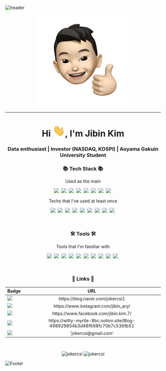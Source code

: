 ![header](https://capsule-render.vercel.app/api?type=wave&color=auto&height=300&section=header&text=JibinKim%20&fontSize=70)
<p align="center">
<img src="https://github.com/jokercsi/jokercsi/blob/main/profile.png" width="300px">
</p>
<hr>
<h1 align="center">Hi <img width="40px" src="https://raw.githubusercontent.com/ABSphreak/ABSphreak/master/gifs/Hi.gif">, I'm Jibin Kim</h1>
<h3 align="center">Data enthusiast | Investor (NASDAQ, KOSPI) | Aoyama Gakuin University Student</h3>
</p>


<h3 align="center">📚 Tech Stack 📚</h3>

<p align="center"> Used as the main </p>
<p align="center">
	<img src="https://img.shields.io/badge/Python-3766AB?style=flat-square&logo=Python&logoColor=white"/></a>&nbsp 
  	<img src="https://img.shields.io/badge/Java-DF3A01?style=flat-square&logo=java&logoColor=white"/></a>&nbsp 
	<img src="https://img.shields.io/badge/C-A8B9CC?style=flat-square&logo=C&logoColor=white"/></a>&nbsp
	<img src="https://img.shields.io/badge/Javascript-ffb13b?style=flat-square&logo=javascript&logoColor=white"/></a>&nbsp
  	<img src="https://img.shields.io/badge/React-61DAFB?style=flat-square&logo=React&logoColor=white"/></a>&nbsp
  	<img src="https://img.shields.io/badge/React_Native-20232A?style=flat-square&logo=react&logoColor=61DAFB"/></a>&nbsp
  	<img src="https://img.shields.io/badge/MySQL-E6B91E?style=flat-square&logo=MySql&logoColor=white"/></a>&nbsp 
	<img src="https://img.shields.io/badge/Vue-02318D6?style=flat-square&logo=vue.js&logoColor=white"/></a>&nbsp
</p>
<p align="center"> Techs that I've used at least once </p>
<p align="center">
	<img src="https://img.shields.io/badge/C++-00599C?style=flat-square&logo=C%2B%2B&logoColor=white"/></a>&nbsp 
  	<img src="https://img.shields.io/badge/Android%20Studio-3DDC84?style=flat-square&logo=Android&logoColor=white"/></a>&nbsp 
	<img src="https://img.shields.io/badge/Laravel-FF2D20?style=flat-square&&logo=laravel&logoColor=white"/></a>&nbsp 
  	<img src="https://img.shields.io/badge/SpringBoot-6DB33F?style=flat-square&logo=Spring&logoColor=white"/></a>&nbsp 
  	<img src="https://img.shields.io/badge/SQLite-092E20?style=flat-square&logo=sqlite&logoColor=white"/></a>&nbsp 
	<img src="https://img.shields.io/badge/Ruby-E50914?style=flat-square&logo=ruby&logoColor=white"/></a>&nbsp
	<img src="https://img.shields.io/badge/R-75AADB?style=flat-square&logo=r&logoColor=white"/></a>&nbsp
	<img src="https://img.shields.io/badge/PHP-39E09B?style=flat-square&logo=php&logoColor=white"/></a>&nbsp 
	<img src="https://img.shields.io/badge/Typescript-3178C6?style=flat-square&logo=typescript&logoColor=white"/></a>&nbsp 
</p>
<br>
<h3 align="center">🛠️ Tools 🛠️</h3>
<p align="center"> Tools that I'm familiar with </p>

<p align="center">  
	<img src="https://img.shields.io/badge/Slack-4A154B?style=flat-square&logo=slack&logoColor=white"/></a>&nbsp
	<img src="https://img.shields.io/badge/Jira-0052CC?style=flat-square&logo=Jira&logoColor=white"/></a>&nbsp
	<img src="https://img.shields.io/badge/Udemy-EC5252?style=flat-square&logo=Udemy&logoColor=white"/></a>&nbsp
	<img src="https://img.shields.io/badge/Figma-F24E1E?style=flat-square&logo=figma&logoColor=white"/></a>&nbsp
	<img src="https://img.shields.io/badge/Adobe%20XD-470137?style=flat-square&logo=Adobe%20XD&logoColor=#FF61F6"/></a>&nbsp
  	<img src="https://img.shields.io/badge/AWS-FF9900?style=flat-square&logo=amazon-aws&logoColor=white"/></a>&nbsp
	<img src="https://img.shields.io/badge/Linux-FCC624?style=flat-square&logo=linux&logoColor=white"/></a>&nbsp
	<img src="https://img.shields.io/badge/Ubuntu-E95420?style=flat-square&logo=ubuntu&logoColor=white"/></a>&nbsp
	<img src="https://img.shields.io/badge/Miro-050038?style=flat-square&logo=Miro&logoColor=white"/></a>&nbsp
	<img src="https://img.shields.io/badge/Docker-2496ED?style=flat-square&logo=docker&logoColor=white"/></a>&nbsp 
</p>
  
<br>

<h3 align="center"> 🍒 Links 🍒 </h3>

<table align="center">
    <thead>
        <tr>
            <th align="left">Badge</th>
            <th align="center">URL</th>
        </tr>
    </thead>
    <tbody>
        <tr>
            <td align="left"><a href="https://blog.naver.com/jokercsi1"><img src="https://img.shields.io/badge/Blogger-FF5722?style=for-the-badge&logo=blogger&logoColor=white"/></a></td>
            <td align="center">https://blog.naver.com/jokercsi1</td>
        </tr>
        <tr>
            <td align="left"><a href="https://www.instagram.com/jibin_ary/"><img src="https://img.shields.io/badge/Instagram-E4405F?style=for-the-badge&logo=Instagram&logoColor=white&link=https://www.instagram.com/jibin_ary/"/></a></td>
            <td align="center">https://www.instagram.com/jibin_ary/</td>
        </tr>
        <tr>
            <td align="left"><a href="https://www.facebook.com/jibin.kim.7/"><img src="https://img.shields.io/badge/Facebook-1877F2?style=for-the-badge&logo=facebook&logoColor=white"/></a></td>
            <td align="center">https://www.facebook.com/jibin.kim.7/</td>
        </tr>
        <tr>
            <td align="left"><a href="https://witty-myrtle-8bc.notion.site/Blog-498929854b3d48f698fc70b7c536fb51"><img src="https://img.shields.io/badge/Notion-000000?style=for-the-badge&logo=notion&logoColor=white"/></a></td>
            <td align="center">https://witty-myrtle-8bc.notion.site/Blog-498929854b3d48f698fc70b7c536fb51</td>
        </tr>
        <tr>
            <td align="left"><a href="mailto:jokercsi@gmail.com"><img src="https://img.shields.io/badge/Gmail-d14836?style=for-the-badge&logo=Gmail&logoColor=white&link=jokercsi@gmail.com"/></a></td>
            <td align="center">'jokercsi@gmail.com'</td>
        </tr>
    </tbody>
</table>
  
  
  
<br>
<p align="center">
	<img src="https://github-readme-stats.vercel.app/api/top-langs/?username=jokercsi&layout=compact&hide=html" alt="jokercsi"/>  
	<img src="https://github-readme-stats.vercel.app/api?username=jokercsi&show_icons=true" alt="jokercsi"/>
</p>

![Footer](https://capsule-render.vercel.app/api?type=waving&color=auto&height=200&section=footer)
